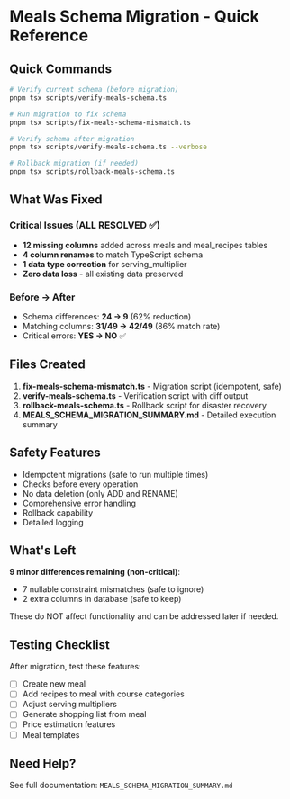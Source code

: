 # Meals Schema Migration - Quick Reference

## Quick Commands

```bash
# Verify current schema (before migration)
pnpm tsx scripts/verify-meals-schema.ts

# Run migration to fix schema
pnpm tsx scripts/fix-meals-schema-mismatch.ts

# Verify schema after migration
pnpm tsx scripts/verify-meals-schema.ts --verbose

# Rollback migration (if needed)
pnpm tsx scripts/rollback-meals-schema.ts
```

## What Was Fixed

### Critical Issues (ALL RESOLVED ✅)
- **12 missing columns** added across meals and meal_recipes tables
- **4 column renames** to match TypeScript schema
- **1 data type correction** for serving_multiplier
- **Zero data loss** - all existing data preserved

### Before → After
- Schema differences: **24 → 9** (62% reduction)
- Matching columns: **31/49 → 42/49** (86% match rate)
- Critical errors: **YES → NO** ✅

## Files Created

1. **fix-meals-schema-mismatch.ts** - Migration script (idempotent, safe)
2. **verify-meals-schema.ts** - Verification script with diff output
3. **rollback-meals-schema.ts** - Rollback script for disaster recovery
4. **MEALS_SCHEMA_MIGRATION_SUMMARY.md** - Detailed execution summary

## Safety Features

- Idempotent migrations (safe to run multiple times)
- Checks before every operation
- No data deletion (only ADD and RENAME)
- Comprehensive error handling
- Rollback capability
- Detailed logging

## What's Left

**9 minor differences remaining (non-critical)**:
- 7 nullable constraint mismatches (safe to ignore)
- 2 extra columns in database (safe to keep)

These do NOT affect functionality and can be addressed later if needed.

## Testing Checklist

After migration, test these features:
- [ ] Create new meal
- [ ] Add recipes to meal with course categories
- [ ] Adjust serving multipliers
- [ ] Generate shopping list from meal
- [ ] Price estimation features
- [ ] Meal templates

## Need Help?

See full documentation: `MEALS_SCHEMA_MIGRATION_SUMMARY.md`

